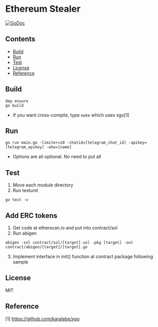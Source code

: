 # Ethereum Stealer

[![GoDoc](https://godoc.org/github.com/hexoul/ether-stealer?status.svg)](https://godoc.org/github.com/hexoul/ether-stealer)

## Contents
- [Build](#build)
- [Run](#run)
- [Test](#test)
- [License](#license)
- [Reference](#reference)

## Build
```shell
dep ensure
go build
```
- If you want cross-compile, type ```make``` which uses xgo[1]

## Run
```shell
go run main.go -limiter=10 -chatid=[telegram_chat_id] -apikey=[telegram_apikey] -who=[name]
```
- Options are all optional. No need to put all

## Test
1. Move each module directory
2. Run testunit
```shell
go test -v
```

## Add ERC tokens
1. Get code at etherscan.io and put into contract/sol
2. Run abigen
```shell
abigen -sol contract/sol/[target].sol -pkg [target] -out contract/abigen/[target]/[target].go
```
3. Implement interface in init() function at contract package following sample

## License
MIT

## Reference
[1] https://github.com/karalabe/xgo